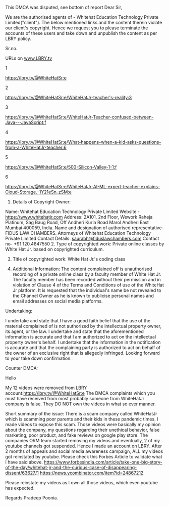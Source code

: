 This DMCA was disputed, see bottom of report
Dear Sir,


We are the authorised agents of - Whitehat Education Technology Private Limited("client"). The below mentioned links and the content therein violate our client's copyright. Hence we request you to please terminate the accounts of these users and take down and unpublish the content as per LBRY policy.


Sr.no.

URLs on www.LBRY.tv

1

https://lbry.tv/@WhiteHatSr:e

2

https://lbry.tv/@WhiteHatSr:e/WhiteHatJr-teacher's-reality:3

3

https://lbry.tv/@WhiteHatSr:e/WhiteHatJr-Teacher-confused-between-Java---JavaScript:f

4

https://lbry.tv/@WhiteHatSr:e/What-happens-when-a-kid-asks-questions-from-a-WhiteHatJr-teacher:6

5

https://lbry.tv/@WhiteHatSr:e/500-Silicon-Valley-1-1:f

6

https://lbry.tv/@WhiteHatSr:e/WhiteHatJr-AI-ML-expert-teacher-explains-Cloud-Storage.-1Y21eSn_zSM:e


1. Details of Copyright Owner:

Name: Whitehat Education Technology Private Limited
Website - https://www.whitehatjr.com
Address: 2A101, 2nd Floor, Wework Raheja Platinum, Sag Baug Road, Off Andheri Kurla Road Marol Andheri East Mumbai 400059, India.
Name and designation of authorised representative- FIDUS LAW CHAMBERS. Attorneys of Whitehat Education Technology Private Limited
Contact Details: saurabh@fiduslawchambers.com Contact no- +91 120.4847550
2. Type of copyrighted work: Private online classes by White Hat Jr. based on copyrighted curriculum.

3. Title of copyrighted work: White Hat Jr.'s coding class

4. Additional Information: The content complained off is unauthorised recording of a private online class by a faculty member of White Hat Jr. The faculty member has been recorded without their permission and in violation of Clause 4 of the Terms and Conditions of use of the WhiteHat Jr platform. It is requested that the individual's name be not revealed to the Channel Owner as he is known to publicise personal names and email addresses on social media platforms.


Undertaking:

I undertake and state that I have a good faith belief that the use of the material complained of is not authorized by the intellectual property owner, its agent, or the law.
I undertake and state that the aforementioned information is accurate and that I am authorized to act on the intellectual property owner's behalf.
I undertake that the information in the notification is accurate and that the complaining party is authorized to act on behalf of the owner of an exclusive right that is allegedly infringed.
Looking forward to your take down confirmation.


Counter DMCA:

Hello

My 12 videos were removed from LBRY account:https://lbry.tv/@WhiteHatSr:e
The DMCA complaints which you must have received from most probably someone from WhiteHatJr company is false. They DO NOT own the videos in what so ever manner.

Short summary of the issue: There is a scam company called WhiteHatJr which is scamming poor parents and their kids in these pandemic times. I made videos to expose this scam. Those videos were basically my opinion about the company, my questions regarding their unethical behavior, false marketing, poor product, and fake reviews on google play store. The companies ORM team started removing my videos and eventually, 2 of my youtube channels got suspended.
Hence I made an account on LBRY.
After 2 months of appeals and social media awareness campaign, ALL my videos got reinstated by youtube. Please check this Forbes Article to validate what I have said above.
https://www.forbesindia.com/article/take-one-big-story-of-the-day/whitehat-jr-and-the-curious-case-of-disappearing-dissent/63627/1
https://news.ycombinator.com/item?id=24867212

Please reinstate my videos as I own all those videos, which even youtube has expected.

Regards
Pradeep Poonia.
